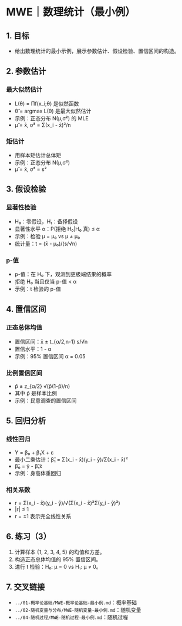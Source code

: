 # MWE｜数理统计（最小例）

## 1. 目标

- 给出数理统计的最小示例，展示参数估计、假设检验、置信区间的构造。

## 2. 参数估计

### 最大似然估计

- L(θ) = Πf(x_i;θ) 是似然函数
- θ̂ = argmax L(θ) 是最大似然估计
- 示例：正态分布 N(μ,σ²) 的 MLE
- μ̂ = x̄, σ̂² = Σ(x_i - x̄)²/n

### 矩估计

- 用样本矩估计总体矩
- 示例：正态分布 N(μ,σ²)
- μ̂ = x̄, σ̂² = s²

## 3. 假设检验

### 显著性检验

- H₀：零假设，H₁：备择假设
- 显著性水平 α：P(拒绝 H₀|H₀ 真) ≤ α
- 示例：检验 μ = μ₀ vs μ ≠ μ₀
- 统计量：t = (x̄ - μ₀)/(s/√n)

### p-值

- p-值：在 H₀ 下，观测到更极端结果的概率
- 拒绝 H₀ 当且仅当 p-值 < α
- 示例：t 检验的 p-值

## 4. 置信区间

### 正态总体均值

- 置信区间：x̄ ± t_{α/2,n-1} s/√n
- 置信水平：1 - α
- 示例：95% 置信区间 α = 0.05

### 比例置信区间

- p̂ ± z_{α/2} √(p̂(1-p̂)/n)
- 其中 p̂ 是样本比例
- 示例：民意调查的置信区间

## 5. 回归分析

### 线性回归

- Y = β₀ + β₁X + ε
- 最小二乘估计：β̂₁ = Σ(x_i - x̄)(y_i - ȳ)/Σ(x_i - x̄)²
- β̂₀ = ȳ - β̂₁x̄
- 示例：身高体重回归

### 相关系数

- r = Σ(x_i - x̄)(y_i - ȳ)/√(Σ(x_i - x̄)²Σ(y_i - ȳ)²)
- |r| ≤ 1
- r = ±1 表示完全线性关系

## 6. 练习（3）

1) 计算样本 {1, 2, 3, 4, 5} 的均值和方差。
2) 构造正态总体均值的 95% 置信区间。
3) 进行 t 检验：H₀: μ = 0 vs H₁: μ ≠ 0。

## 7. 交叉链接

- `../01-概率论基础/MWE-概率论基础-最小例.md`：概率基础
- `../02-随机变量与分布/MWE-随机变量-最小例.md`：随机变量
- `../04-随机过程/MWE-随机过程-最小例.md`：随机过程

